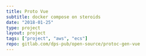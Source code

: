 ```yaml
---
title: Proto Vue
subtitle: docker compose on steroids
date: "2018-01-25"
type: project
layout: project
tags: ["project", "aws", "ecs"]
repo: gitlab.com/dps-pub/open-source/protoc-gen-vue
---
```

